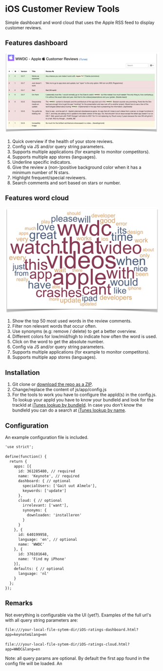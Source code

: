 # iOS Customer Review Tools

Simple dashboard and word cloud that uses the Apple RSS feed to display customer reviews.

## Features dashboard

![Dashboard example](img/example_dashboard.png)

1. Quick overview if the health of your store reviews.
1. Config via JS and/or query string parameters.
1. Supports multiple applications (for example to monitor competitors).
1. Supports multiple app stores (languages).
1. Underline specific indicators.
1. Give the review a (non-)positive background color when it has a minimum number of N stars.
1. Highlight frequent/special reviewers.
1. Search comments and sort based on stars or number.

## Features word cloud

![Cloud example](img/example_cloud.png)

1. Show the top 50 most used words in the review comments.
1. Filter non relevant words that occur often.
1. Use synonyms (e.g: remove / delete) to get a better overview.
1. Different colors for low/mid/high to indicate how often the word is used.
1. Click on the word to get the absolute number.
1. Config via JS and/or query string parameters.
1. Supports multiple applications (for example to monitor competitors).
1. Supports multiple app stores (languages).

## Installation

1. Git clone or [download the repo as a ZIP](https://github.com/martijnhazebroek/iOS-customer-review-dashboard/archive/master.zip).
1. Change/replace the content of js/app/config.js
1. For the tools to work you have to configure the appId(s) in the config.js. To lookup your appId you have to know your bundleId and look for the trackId at [iTunes lookup by bundleId](https://itunes.apple.com/lookup?bundleId={insert_bundle_id_here}). In case you don't know the bundleId you can do a search at [iTunes lookup by name](https://itunes.apple.com/search?media=software&term={insert_app_name_here}).

## Configuration
An example configuration file is included.

    'use strict';

    define(function() {
      return {
        apps: [{
          id: 361285480, // required
          name: 'Keynote', // required
          dashboard: { // optional
            specialUsers: ['Gait uut Almelo'],
            keywords: ['update']
          },
          cloud: { // optional
            irrelevant: ['want'],
            synonyms: {
              downloaden: 'installeren'
            }
          }
        }, {
          id: 640199958,
          language: 'en', // optional
          name: 'WWDC'
        }, {
          id: 376101648,
          name: 'Find my iPhone'
        }],
        defaults: { // optional
          language: 'nl'
        }
      };
    });

## Remarks

Not everything is configurable via the UI (yet?). Examples of the full url's with all query string parameters are:

    file:///your-local-file-sytem-dir/iOS-ratings-dashboard.html?app=keynote&lang=en

    file:///your-local-file-sytem-dir/iOS-ratings-cloud.html?app=WWDC&lang=en

Note: all query params are optional. By default the first app found in the config file will be loaded. An
